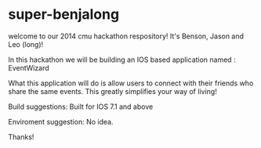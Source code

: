 super-benjalong
================

welcome to our 2014 cmu hackathon respository!
It's Benson, Jason and Leo (long)!

In this hackathon we will be building an IOS based application named : EventWizard

What this application will do is allow users to connect with their friends who share the same events. This greatly simplifies your way of living!

Build suggestions:
Built for IOS 7.1 and above

Enviroment suggestion:
No idea.

Thanks!

